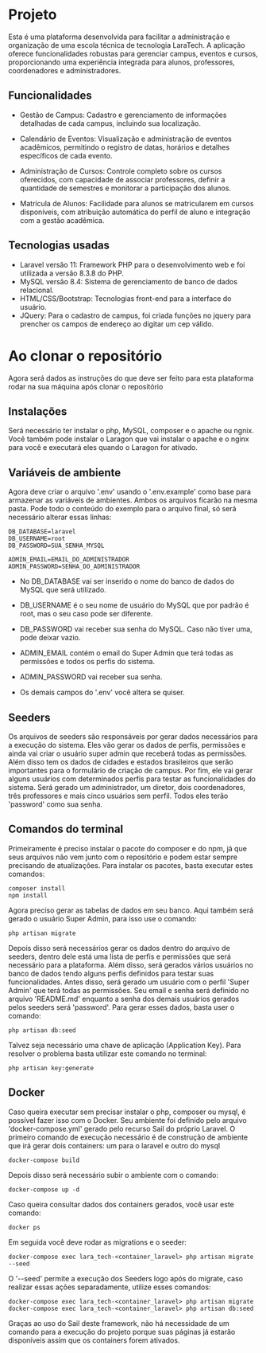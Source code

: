 # Projeto

Esta é uma plataforma desenvolvida para facilitar a administração e organização de uma escola técnica de tecnologia LaraTech. A aplicação oferece funcionalidades robustas para gerenciar campus, eventos e cursos, proporcionando uma experiência integrada para alunos, professores, coordenadores e administradores.

## Funcionalidades

- Gestão de Campus: Cadastro e gerenciamento de informações detalhadas de cada campus, incluindo sua localização.

- Calendário de Eventos: Visualização e administração de eventos acadêmicos, permitindo o registro de datas, horários e detalhes específicos de cada evento.

- Administração de Cursos: Controle completo sobre os cursos oferecidos, com capacidade de associar professores, definir a quantidade de semestres e monitorar a participação dos alunos.

- Matrícula de Alunos: Facilidade para alunos se matricularem em cursos disponíveis, com atribuição automática do perfil de aluno e integração com a gestão acadêmica.

## Tecnologias usadas

- Laravel versão 11: Framework PHP para o desenvolvimento web e foi utilizada a versão 8.3.8 do PHP.
- MySQL versão 8.4: Sistema de gerenciamento de banco de dados relacional.
- HTML/CSS/Bootstrap: Tecnologias front-end para a interface do usuário.
- JQuery: Para o cadastro de campus, foi criada funções no jquery para prencher os campos de endereço ao digitar um cep válido.

# Ao clonar o repositório

Agora será dados as instruções do que deve ser feito para esta plataforma rodar na sua máquina após clonar o repositório

## Instalações

Será necessário ter instalar o php, MySQL, composer e o apache ou ngnix. Você também pode instalar o Laragon que vai instalar o apache e o nginx para você e executará eles quando o Laragon for ativado.

## Variáveis de ambiente

Agora deve criar o arquivo '.env' usando o '.env.example' como base para armazenar as variáveis de ambientes. Ambos os arquivos ficarão na mesma pasta. Pode todo o conteúdo do exemplo para o arquivo final, só será necessário alterar essas linhas:


```
DB_DATABASE=laravel
DB_USERNAME=root
DB_PASSWORD=SUA_SENHA_MYSQL

ADMIN_EMAIL=EMAIL_DO_ADMINISTRADOR
ADMIN_PASSWORD=SENHA_DO_ADMINISTRADOR
```


- No DB_DATABASE vai ser inserido o nome do banco de dados do MySQL que será utilizado.
- DB_USERNAME é o seu nome de usuário do MySQL que por padrão é root, mas o seu caso pode ser diferente.
- DB_PASSWORD vai receber sua senha do MySQL. Caso não tiver uma, pode deixar vazio.


- ADMIN_EMAIL contém o email do Super Admin que terá todas as permissões e todos os perfis do sistema.
- ADMIN_PASSWORD vai receber sua senha.
- Os demais campos do '.env' você altera se quiser.

## Seeders

Os arquivos de seeders são responsáveis por gerar dados necessários para a execução do sistema. Eles vão gerar os dados de perfis, permissões e ainda vai criar o usuário super admin que receberá todas as permissões. Além disso tem os dados de cidades e estados brasileiros que serão importantes para o formulário de criação de campus. 
Por fim, ele vai gerar alguns usuários com determinados perfis para testar as funcionalidades do sistema. Será gerado um administrador, um diretor, dois coordenadores, três professores e mais cinco usuários sem perfil. Todos eles terão 'password' como sua senha.

## Comandos do terminal

Primeiramente é preciso instalar o pacote do composer e do npm, já que seus arquivos não vem junto com o repositório e podem estar sempre precisando de atualizações. Para instalar os pacotes, basta executar estes comandos:

```
composer install
npm install
```


Agora preciso gerar as tabelas de dados em seu banco. Aqui também será gerado o usuário Super Admin, para isso use o comando:
```
php artisan migrate
```


Depois disso será necessários gerar os dados dentro do arquivo de seeders, dentro dele está uma lista de perfis e permissões que será necessário para a plataforma. Além disso, será gerados vários usuários no banco de dados tendo alguns perfis definidos para testar suas funcionalidades. Antes disso, será gerado um usuário com o perfil 'Super Admin' que terá todas as permissões. Seu email e senha será definido no arquivo 'README.md' enquanto a senha dos demais usuários gerados pelos seeders será 'password'. Para gerar esses dados, basta user o comando:
```
php artisan db:seed
```


Talvez seja necessário uma chave de aplicação (Application Key). Para resolver o problema basta utilizar este comando no terminal:
```
php artisan key:generate
```


## Docker


Caso queira executar sem precisar instalar o php, composer ou mysql, é possível fazer isso com o Docker. Seu ambiente foi definido pelo arquivo 'docker-compose.yml' gerado pelo recurso Sail do próprio Laravel. O primeiro comando de execução necessário é de construção de ambiente que irá gerar dois containers: um para o laravel e outro do mysql 
```
docker-compose build
```


Depois disso será necessário subir o ambiente com o comando:
```
docker-compose up -d
```

Caso queira consultar dados dos containers gerados, você usar este comando:
```
docker ps
```


Em seguida você deve rodar as migrations e o seeder:
```
docker-compose exec lara_tech-<container_laravel> php artisan migrate --seed
```
O '--seed' permite a execução dos Seeders logo após do migrate, caso realizar essas ações separadamente, utilize esses comandos:
```
docker-compose exec lara_tech-<container_laravel> php artisan migrate
docker-compose exec lara_tech-<container_laravel> php artisan db:seed
```


Graças ao uso do Sail deste framework, não há necessidade de um comando para a execução do projeto porque suas páginas já estarão disponíveis assim que os containers forem ativados.
